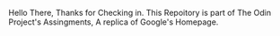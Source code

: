 Hello There, Thanks for Checking in.
This Repoitory is part of The Odin Project's Assingments, A replica of Google's Homepage.

